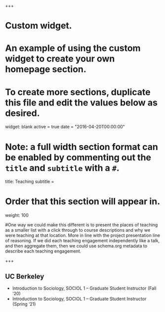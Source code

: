 +++
# Custom widget.
# An example of using the custom widget to create your own homepage section.
# To create more sections, duplicate this file and edit the values below as desired.
widget: blank
active = true
date = "2016-04-20T00:00:00"

# Note: a full width section format can be enabled by commenting out the `title` and `subtitle` with a `#`.
title: Teaching
subtitle = 


# Order that this section will appear in.
weight: 100

#One way we could make this different is to present the places of teaching as a smaller list with a click through to course descriptions and why we were teaching at that location. More in line with the project presentation line of reasoning. If we did each teaching engagement independently like a talk, and then aggregate them, then we could use schema.org metadata to describe each teaching engagement.

+++
<h2>UC Berkeley</h2>


+ Introduction to Sociology, SOCIOL 1 – Graduate Student Instructor (Fall ‘20)
+ Introduction to Sociology, SOCIOL 1 – Graduate Student Instructor (Spring ‘21)
